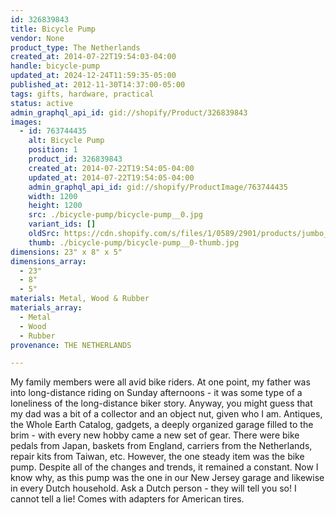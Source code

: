 ```yaml
---
id: 326839843
title: Bicycle Pump
vendor: None
product_type: The Netherlands
created_at: 2014-07-22T19:54:03-04:00
handle: bicycle-pump
updated_at: 2024-12-24T11:59:35-05:00
published_at: 2012-11-30T14:37:00-05:00
tags: gifts, hardware, practical
status: active
admin_graphql_api_id: gid://shopify/Product/326839843
images:
  - id: 763744435
    alt: Bicycle Pump
    position: 1
    product_id: 326839843
    created_at: 2014-07-22T19:54:05-04:00
    updated_at: 2014-07-22T19:54:05-04:00
    admin_graphql_api_id: gid://shopify/ProductImage/763744435
    width: 1200
    height: 1200
    src: ./bicycle-pump/bicycle-pump__0.jpg
    variant_ids: []
    oldSrc: https://cdn.shopify.com/s/files/1/0589/2901/products/jumbo_pump_1.jpeg?v=1406073245
    thumb: ./bicycle-pump/bicycle-pump__0-thumb.jpg
dimensions: 23" x 8" x 5"
dimensions_array:
  - 23"
  - 8"
  - 5"
materials: Metal, Wood & Rubber
materials_array:
  - Metal
  - Wood
  - Rubber
provenance: THE NETHERLANDS

---
```


My family members were all avid bike riders. At one point, my father was into long-distance riding on Sunday afternoons - it was some type of a loneliness of the long-distance biker story. Anyway, you might guess that my dad was a bit of a collector and an object nut, given who I am. Antiques, the Whole Earth Catalog, gadgets, a deeply organized garage filled to the brim - with every new hobby came a new set of gear. There were bike pedals from Japan, baskets from England, carriers from the Netherlands, repair kits from Taiwan, etc. However, the one steady item was the bike pump. Despite all of the changes and trends, it remained a constant. Now I know why, as this pump was the one in our New Jersey garage and likewise in every Dutch household. Ask a Dutch person - they will tell you so! I cannot tell a lie! Comes with adapters for American tires.